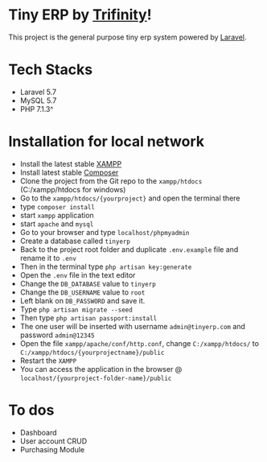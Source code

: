 # Tiny ERP by [Trifinity](http://trifinitymyanmar.com)!

This project is the general purpose tiny erp system powered by [Laravel](http://laravel.com).


# Tech Stacks
 - Laravel 5.7
 - MySQL 5.7
 - PHP 7.1.3^

# Installation for local network
 - Install the latest stable [XAMPP](https://www.apachefriends.org/index.html)
 - Install latest stable [Composer](https://getcomposer.org/)
 - Clone the project from the Git repo to the `xampp/htdocs` (C:/xampp/htdocs for windows)
 - Go to the `xampp/htdocs/{yourproject}` and open the terminal there
 - type `composer install`
 - start `xampp` application
 - start `apache` and `mysql`
 - Go to your browser and type `localhost/phpmyadmin`
 - Create a database called `tinyerp`
 - Back to the project root folder and duplicate `.env.example` file and rename it to `.env`
 - Then in the terminal type `php artisan key:generate`
 - Open the `.env` file in the text editor
 - Change the `DB_DATABASE` value to `tinyerp` 
 - Change the `DB_USERNAME` value to `root` 
 - Left blank on `DB_PASSWORD` and save it.
 - Type `php artisan migrate --seed` 
 - Then type `php artisan passport:install`
 - The one user will be inserted with username `admin@tinyerp.com` and password `admin@12345`
 - Open the file `xampp/apache/conf/http.conf`, change `C:/xampp/htdocs/` to `C:/xampp/htdocs/{yourprojectname}/public`
 - Restart the `XAMPP`
 - You can access the application in the browser @ `localhost/{yourproject-folder-name}/public`


# To dos
 - Dashboard
 - User account CRUD
 - Purchasing Module